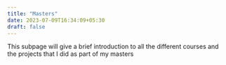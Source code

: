```yaml
---
title: "Masters"
date: 2023-07-09T16:34:09+05:30
draft: false
---
```


This subpage will give a brief introduction to all the different courses and the projects that I did as part of my masters